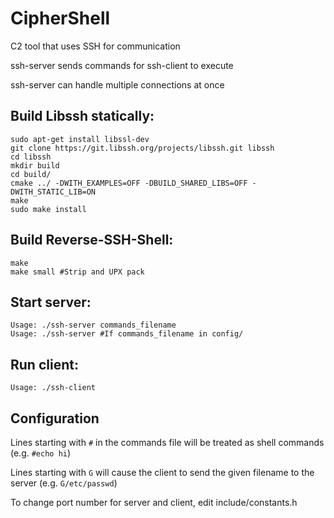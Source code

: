 # CipherShell
C2 tool that uses SSH for communication

ssh-server sends commands for ssh-client to execute

ssh-server can handle multiple connections at once

## Build Libssh statically:
  ```
  sudo apt-get install libssl-dev
  git clone https://git.libssh.org/projects/libssh.git libssh
  cd libssh
  mkdir build
  cd build/
  cmake ../ -DWITH_EXAMPLES=OFF -DBUILD_SHARED_LIBS=OFF -DWITH_STATIC_LIB=ON
  make
  sudo make install
  ```

## Build Reverse-SSH-Shell:
  ```
  make
  make small #Strip and UPX pack 
  ```

## Start server:
  ```
  Usage: ./ssh-server commands_filename
  Usage: ./ssh-server #If commands_filename in config/
  ```

## Run client:
  ```
  Usage: ./ssh-client
  ```
  
## Configuration
  Lines starting with `#` in the commands file will be treated as shell commands (e.g. `#echo hi`)

  Lines starting with `G` will cause the client to send the given filename to the server (e.g. `G/etc/passwd`)

  To change port number for server and client, edit include/constants.h
